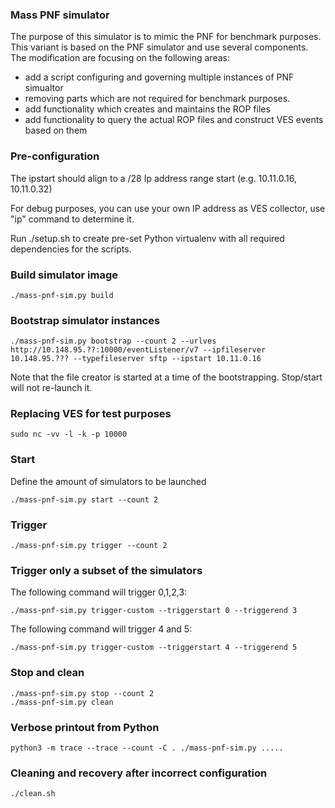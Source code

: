 ### Mass PNF simulator

The purpose of this simulator is to mimic the PNF for benchmark purposes.
This variant is based on the PNF simulator and use several components.
The modification are focusing on the following areas:

- add a script configuring and governing multiple instances of PNF simualtor
- removing parts which are not required for benchmark purposes.
- add functionality which creates and maintains the ROP files
- add functionality to query the actual ROP files and construct VES events based on them

### Pre-configuration

The ipstart should align to a /28 Ip address range start (e.g. 10.11.0.16, 10.11.0.32)

For debug purposes, you can use your own IP address as VES collector, use "ip" command to determine it.

Run ./setup.sh to create pre-set Python virtualenv with all required dependencies for the scripts.

### Build simulator image

```
./mass-pnf-sim.py build
```

### Bootstrap simulator instances

```
./mass-pnf-sim.py bootstrap --count 2 --urlves http://10.148.95.??:10000/eventListener/v7 --ipfileserver 10.148.95.??? --typefileserver sftp --ipstart 10.11.0.16
```

Note that the file creator is started at a time of the bootstrapping.
Stop/start will not re-launch it.

### Replacing VES for test purposes

```
sudo nc -vv -l -k -p 10000
```

### Start

Define the amount of simulators to be launched

```
./mass-pnf-sim.py start --count 2
```

### Trigger

```
./mass-pnf-sim.py trigger --count 2
```

### Trigger only a subset of the simulators

The following command will trigger 0,1,2,3:

```
./mass-pnf-sim.py trigger-custom --triggerstart 0 --triggerend 3
```

The following command will trigger 4 and 5:

```
./mass-pnf-sim.py trigger-custom --triggerstart 4 --triggerend 5
```

### Stop and clean

```
./mass-pnf-sim.py stop --count 2
./mass-pnf-sim.py clean
```

### Verbose printout from Python

```
python3 -m trace --trace --count -C . ./mass-pnf-sim.py .....
```

### Cleaning and recovery after incorrect configuration

```
./clean.sh
```
